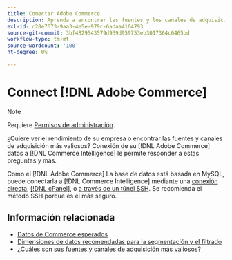 ```yaml
---
title: Conectar Adobe Commerce
description: Aprenda a encontrar las fuentes y los canales de adquisición más valiosos.
exl-id: c20e7673-9aa3-4e5e-979c-6adaa4164793
source-git-commit: 3bf4829543579d939d959753eb3017364c6465bd
workflow-type: tm+mt
source-wordcount: '100'
ht-degree: 0%

---
```


# Connect [!DNL Adobe Commerce]

>[!NOTE]
>
>Requiere [Permisos de administración](../../../administrator/user-management/user-management.md).

¿Quiere ver el rendimiento de su empresa o encontrar las fuentes y canales de adquisición más valiosos? Conexión de su [!DNL Adobe Commerce] datos a [!DNL Commerce Intelligence] le permite responder a estas preguntas y más.

Como el [!DNL Adobe Commerce] La base de datos está basada en MySQL, puede conectarla a [!DNL Commerce Intelligence] mediante una [conexión directa](../integrations/mysql-via-a-direct-connection.md), [[!DNL cPanel]](../integrations/mysql-via-cpanel.md), o [a través de un túnel SSH](../integrations/mysql-via-ssh-tunnel.md). Se recomienda el método SSH porque es el más seguro.

## Información relacionada

* [Datos de Commerce esperados](../integrations/magento-data.md)
* [Dimensiones de datos recomendadas para la segmentación y el filtrado](../../../best-practices/segment-filter.md)
* [¿Cuáles son sus fuentes y canales de adquisición más valiosos?](../../analysis/most-value-source-channel.md)
